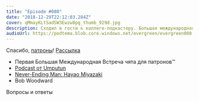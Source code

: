 ```yaml
---
title: "Episode #080"
date: "2018-12-29T22:12:03.284Z"
cover: qMmayKLtSadSW3Ewzw8pg_thumb_929d.jpg
description: Сходил в гости к коллеге-подкастеру. Большая международная встреча патронов подкаста, и о кино.
audioUrl: https://podtema.blob.core.windows.net/evergreen/evergreen080.mp3
---
```


Спасибо, [патроны](https://patreon.com/podtema)!
[Рассылка](https://letter.ronsovsky.us)

- Первая Большая Международная Встреча чята для патронов™
- [Podcast от Umputun](https://podcast.umputun.com/p/2018/11/20/podcast-416/)
- [Never-Ending Man: Hayao Miyazaki](https://gkids.com/films/neverending-man/)
- Bob Woodward

Вопросы и ответы